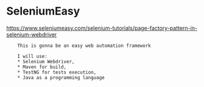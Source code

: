 # SeleniumEasy
https://www.seleniumeasy.com/selenium-tutorials/page-factory-pattern-in-selenium-webdriver

        This is gonna be an easy web automation framework

        I will use:
        * Selenium Webdriver,
        * Maven for build,
        * TestNG for tests execution,
        * Java as a programming language
